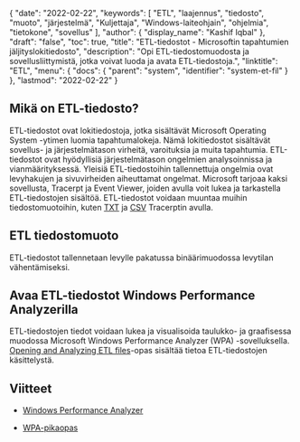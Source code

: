 {
  "date": "2022-02-22",
  "keywords": [
"ETL",
"laajennus",
"tiedosto",
"muoto",
"järjestelmä",
"Kuljettaja",
"Windows-laiteohjain",
"ohjelmia",
"tietokone",
"sovellus"
],
  "author": {
    "display_name": "Kashif Iqbal"
},
  "draft": "false",
  "toc": true,
  "title": "ETL-tiedostot - Microsoftin tapahtumien jäljityslokitiedosto",
  "description": "Opi ETL-tiedostomuodosta ja sovellusliittymistä, jotka voivat luoda ja avata ETL-tiedostoja.",
  "linktitle": "ETL",
  "menu": {
    "docs": {
      "parent": "system",
      "identifier": "system-et-fil"
}
},
  "lastmod": "2022-02-22"
}

## Mikä on ETL-tiedosto?

ETL-tiedostot ovat lokitiedostoja, jotka sisältävät Microsoft Operating System -ytimen luomia tapahtumalokeja. Nämä lokitiedostot sisältävät sovellus- ja järjestelmätason virheitä, varoituksia ja muita tapahtumia. ETL-tiedostot ovat hyödyllisiä järjestelmätason ongelmien analysoinnissa ja vianmäärityksessä. Yleisiä ETL-tiedostoihin tallennettuja ongelmia ovat levyhakujen ja sivuvirheiden aiheuttamat ongelmat. Microsoft tarjoaa kaksi sovellusta, Tracerpt ja Event Viewer, joiden avulla voit lukea ja tarkastella ETL-tiedostojen sisältöä. ETL-tiedostot voidaan muuntaa muihin tiedostomuotoihin, kuten [TXT](/word-processing/txt/) ja [CSV](/spreadsheet/csv/) Tracerptin avulla.

## ETL tiedostomuoto

ETL-tiedostot tallennetaan levylle pakatussa binäärimuodossa levytilan vähentämiseksi.

## Avaa ETL-tiedostot Windows Performance Analyzerilla

ETL-tiedostojen tiedot voidaan lukea ja visualisoida taulukko- ja graafisessa muodossa Microsoft Windows Performance Analyzer (WPA) -sovelluksella. [Opening and Analyzing ETL files](https://learn.microsoft.com/en-us/windows-hardware/test/wpt/opening-and-analyzing-etl-files-in-wpa)-opas sisältää tietoa ETL-tiedostojen käsittelystä.

## Viitteet

* [Windows Performance Analyzer](https://learn.microsoft.com/en-us/windows-hardware/test/wpt/getting-started--windows-performance-analyzer--wpa-)

* [WPA-pikaopas](https://learn.microsoft.com/en-us/windows-hardware/test/wpt/wpa-quick-start-guide)


